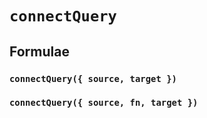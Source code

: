 # `connectQuery`

## Formulae

### `connectQuery({ source, target })`

### `connectQuery({ source, fn, target })`

